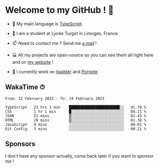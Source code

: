 # Welcome to my GitHub ! 🌃

- 🔭 My main language is [TypeScript](https://www.typescriptlang.org/).

- 🌱 I am a student at Lycée Turgot in Limoges, France.

- 📫 Need to contact me ? Send me <a href="mailto:mikkel@milescode.dev">a mail</a> !

- 💻 All my projects are open-source so you can see them all right here and on <a href="https://www.vexcited.ml">my website</a> !

- 👀 I currently work on [lpadder](https://github.com/Vexcited/lpadder) and [Pornote](https://github.com/Vexcited/Pornote).

## WakaTime ⏱

<!--START_SECTION:waka-->

```text
From: 12 February 2023 - To: 19 February 2023

TypeScript   23 hrs 1 min    ███████████████████████░░   91.70 %
CSS          1 hr 1 min      █░░░░░░░░░░░░░░░░░░░░░░░░   04.11 %
JSON         21 mins         ▒░░░░░░░░░░░░░░░░░░░░░░░░   01.43 %
HTML         20 mins         ▒░░░░░░░░░░░░░░░░░░░░░░░░   01.38 %
JavaScript   9 mins          ░░░░░░░░░░░░░░░░░░░░░░░░░   00.61 %
Git Config   3 mins          ░░░░░░░░░░░░░░░░░░░░░░░░░   00.21 %
```

<!--END_SECTION:waka-->

## Sponsors

I don't have any sponsor actually, come back later if you want to sponsor me !
